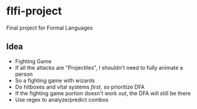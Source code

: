 # flfi-project
Final project for Formal Languages

## Idea
* Fighting Game
* If all the attacks are "Projectiles", I shouldn't need to fully animate a person
* So a fighting game with wizards
* Do hitboxes and vital systems *first*, so prioritize DFA
* If the fighting game portion doesn't work out, the DFA will still be there
* Use regex to analyze/predict combos
